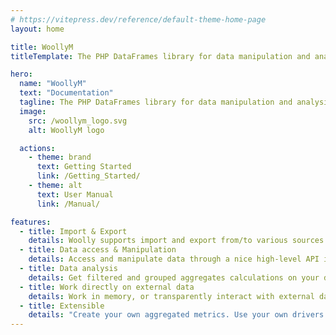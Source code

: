 ```yaml
---
# https://vitepress.dev/reference/default-theme-home-page
layout: home

title: WoollyM
titleTemplate: The PHP DataFrames library for data manipulation and analysi

hero:
  name: "WoollyM"
  text: "Documentation"
  tagline: The PHP DataFrames library for data manipulation and analysis
  image:
    src: /woollym_logo.svg
    alt: WoollyM logo

  actions:
    - theme: brand
      text: Getting Started
      link: /Getting_Started/
    - theme: alt
      text: User Manual
      link: /Manual/

features:
  - title: Import & Export
    details: Woolly supports import and export from/to various sources like Excel, Json or SQL <em>(PDO)</em>.
  - title: Data access & Manipulation
    details: Access and manipulate data through a nice high-level API inspired by SQL and human language. 
  - title: Data analysis
    details: Get filtered and grouped aggregates calculations on your data in an easy and optimized way.
  - title: Work directly on external data
    details: Work in memory, or transparently interact with external data through the use of drivers. A native SQL PDO driver is provided.
  - title: Extensible
    details: "Create your own aggregated metrics. Use your own drivers for accessing external data. <br><em>No more final</em>: extending the Woolly classes is allowed."
---
```



